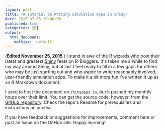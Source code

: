 ```yaml
---
layout: post
title: "A Tutorial on Writing Simulation Apps in Shiny"
date: 2015-07-03 19:00:00
published: true
categories: [R]
output:
  html_document:
    mathjax:  default
---
```



(**Edited November 25, 2015.**)  I stand in awe of the R wizards who post their latest and greatest <a href = "http://shiny.rstudio.com" target ="_blank">Shiny</a> feats on R-Bloggers.  It's taken me a while to find my way around Shiny, but at last I feel ready to fill in a few gaps for others who may be just starting out and who aspire to write reasonably involved, user-friendly simulation apps.  To make it a bit more fun I've written it up as an R Markdown document.

I used to host the document on `shinyapps.io`, but it pushed my monthly hours over their limit.  You can get the source code, however, from the <a href="https://github.com/homerhanumat/shinyTutorials" target="_blank">GitHub repository</a>.  Check the repo's Readme for prerequisites and instructions on access.

If you have feedback or suggestions for improvements, comment here or post an Issue on the GitHub site.  Happy learning!
